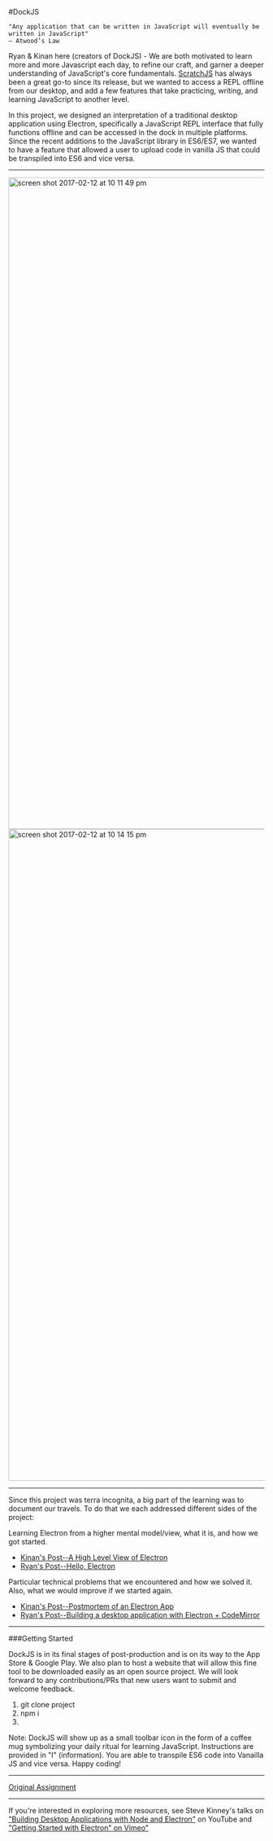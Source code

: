 #DockJS

```
"Any application that can be written in JavaScript will eventually be written in JavaScript"
— Atwood’s Law
```

Ryan & Kinan here (creators of DockJS) - We are both motivated to learn more and more Javascript each day, to refine our craft, and garner a deeper understanding of JavaScript's core fundamentals. [ScratchJS](https://chrome.google.com/webstore/detail/scratch-js/alploljligeomonipppgaahpkenfnfkn?hl=en-US) has always been a great go-to since its release, but we wanted to access a REPL offline from our desktop, and add a few features that take practicing, writing, and learning JavaScript to another level.

In this project, we designed an interpretation of a traditional desktop application using Electron, specifically a JavaScript REPL interface that fully functions offline and can be accessed in the dock in multiple platforms. Since the recent additions to the JavaScript library in ES6/ES7, we wanted to have a feature that allowed a user to upload code in vanilla JS that could be transpiled into ES6 and vice versa. 

---

<img width="1280" alt="screen shot 2017-02-12 at 10 11 49 pm" src="https://cloud.githubusercontent.com/assets/13802107/22871721/c9ea3260-f170-11e6-85bf-9eb8a5c7c633.png">

<img width="1280" alt="screen shot 2017-02-12 at 10 14 15 pm" src="https://cloud.githubusercontent.com/assets/13802107/22871720/c9dac67c-f170-11e6-8efb-a83a0620580f.png">

---

Since this project was terra incognita, a big part of the learning was to document our travels. To do that we each addressed different sides of the project:

Learning Electron from a higher mental model/view, what it is, and how we got started.

* [Kinan's Post--A High Level View of Electron](https://medium.com/@iamkinansw/an-intro-to-electron-97fad3973951#.t4k77u4ew)
* [Ryan's Post--Hello, Electron](https://medium.com/@rcwestlake/hello-electron-394451da0844#.q7t5o91rn)

Particular technical problems that we encountered and how we solved it. Also, what we would improve if we started again.

* [Kinan's Post--Postmortem of an Electron App](https://medium.com/@iamkinansw/postmortem-of-an-electron-app-67c4493aa50d#.3ax8clc5x)
* [Ryan's Post--Building a desktop application with Electron + CodeMirror](https://medium.com/@rcwestlake/building-a-desktop-app-with-electron-codemirror-93b681237e60#.e87qpoq77z)

---

###Getting Started

DockJS is in its final stages of post-production and is on its way to the App Store & Google Play. We also plan to host a website that will allow this fine tool to be downloaded easily as an open source project. We will look forward to any contributions/PRs that new users want to submit and welcome feedback.

1. git clone project
2. npm i
3. 

Note: DockJS will show up as a small toolbar icon in the form of a coffee mug symbolizing your daily ritual for learning JavaScript. Instructions are provided in "I" (information). You are able to transpile ES6 code into Vanailla JS and vice versa. Happy coding!

---

[Original Assignment](http://frontend.turing.io/projects/imposter-syndrome.html)

---

If you're interested in exploring more resources, see Steve Kinney's talks on ["Building Desktop Applications with Node and Electron"](https://www.youtube.com/watch?v=rbSvc8_BHaw) on YouTube and ["Getting Started with Electron" on Vimeo"](https://vimeo.com/155240396)
